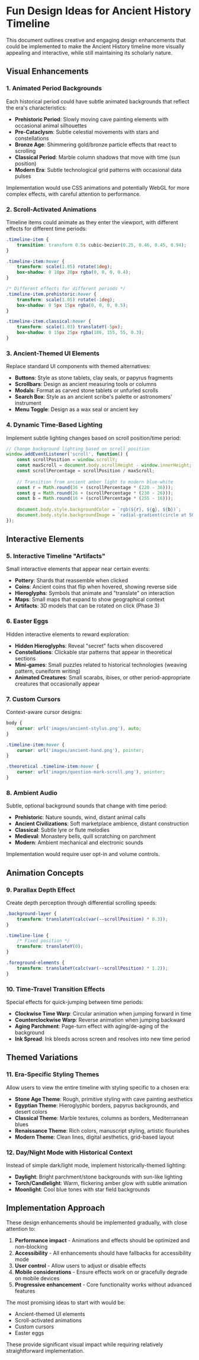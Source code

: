 # Fun Design Ideas for Ancient History Timeline

This document outlines creative and engaging design enhancements that could be implemented to make the Ancient History timeline more visually appealing and interactive, while still maintaining its scholarly nature.

## Visual Enhancements

### 1. Animated Period Backgrounds

Each historical period could have subtle animated backgrounds that reflect the era's characteristics:

- **Prehistoric Period**: Slowly moving cave painting elements with occasional animal silhouettes
- **Pre-Cataclysm**: Subtle celestial movements with stars and constellations
- **Bronze Age**: Shimmering gold/bronze particle effects that react to scrolling
- **Classical Period**: Marble column shadows that move with time (sun position)
- **Modern Era**: Subtle technological grid patterns with occasional data pulses

Implementation would use CSS animations and potentially WebGL for more complex effects, with careful attention to performance.

### 2. Scroll-Activated Animations

Timeline items could animate as they enter the viewport, with different effects for different time periods:

```css
.timeline-item {
    transition: transform 0.5s cubic-bezier(0.25, 0.46, 0.45, 0.94);
}

.timeline-item:hover {
    transform: scale(1.05) rotate(1deg);
    box-shadow: 0 10px 20px rgba(0, 0, 0, 0.4);
}

/* Different effects for different periods */
.timeline-item.prehistoric:hover {
    transform: scale(1.05) rotate(-1deg);
    box-shadow: 0 5px 15px rgba(0, 0, 0, 0.5);
}

.timeline-item.classical:hover {
    transform: scale(1.03) translateY(-5px);
    box-shadow: 0 15px 25px rgba(186, 155, 55, 0.3);
}
```

### 3. Ancient-Themed UI Elements

Replace standard UI components with themed alternatives:

- **Buttons**: Style as stone tablets, clay seals, or papyrus fragments
- **Scrollbars**: Design as ancient measuring tools or columns
- **Modals**: Format as carved stone tablets or unfurled scrolls
- **Search Box**: Style as an ancient scribe's palette or astronomers' instrument
- **Menu Toggle**: Design as a wax seal or ancient key

### 4. Dynamic Time-Based Lighting

Implement subtle lighting changes based on scroll position/time period:

```javascript
// Change background lighting based on scroll position
window.addEventListener('scroll', function() {
    const scrollPosition = window.scrollY;
    const maxScroll = document.body.scrollHeight - window.innerHeight;
    const scrollPercentage = scrollPosition / maxScroll;
    
    // Transition from ancient amber light to modern blue-white
    const r = Math.round(36 + (scrollPercentage * (220 - 36)));
    const g = Math.round(26 + (scrollPercentage * (230 - 26)));
    const b = Math.round(16 + (scrollPercentage * (255 - 16)));
    
    document.body.style.backgroundColor = `rgb(${r}, ${g}, ${b})`;
    document.body.style.backgroundImage = `radial-gradient(circle at 50% 50%, rgb(${r}, ${g}, ${b}), rgb(${r-20}, ${g-20}, ${b-20}))`;
});
```

## Interactive Elements

### 5. Interactive Timeline "Artifacts"

Small interactive elements that appear near certain events:

- **Pottery**: Shards that reassemble when clicked
- **Coins**: Ancient coins that flip when hovered, showing reverse side
- **Hieroglyphs**: Symbols that animate and "translate" on interaction
- **Maps**: Small maps that expand to show geographical context
- **Artifacts**: 3D models that can be rotated on click (Phase 3)

### 6. Easter Eggs

Hidden interactive elements to reward exploration:

- **Hidden Hieroglyphs**: Reveal "secret" facts when discovered
- **Constellations**: Clickable star patterns that appear in theoretical sections
- **Mini-games**: Small puzzles related to historical technologies (weaving pattern, cuneiform writing)
- **Animated Creatures**: Small scarabs, ibises, or other period-appropriate creatures that occasionally appear

### 7. Custom Cursors

Context-aware cursor designs:

```css
body {
    cursor: url('images/ancient-stylus.png'), auto;
}

.timeline-item:hover {
    cursor: url('images/ancient-hand.png'), pointer;
}

.theoretical .timeline-item:hover {
    cursor: url('images/question-mark-scroll.png'), pointer;
}
```

### 8. Ambient Audio

Subtle, optional background sounds that change with time period:

- **Prehistoric**: Nature sounds, wind, distant animal calls
- **Ancient Civilizations**: Soft marketplace ambience, distant construction
- **Classical**: Subtle lyre or flute melodies
- **Medieval**: Monastery bells, quill scratching on parchment
- **Modern**: Ambient mechanical and electronic sounds

Implementation would require user opt-in and volume controls.

## Animation Concepts

### 9. Parallax Depth Effect

Create depth perception through differential scrolling speeds:

```css
.background-layer {
    transform: translateY(calc(var(--scrollPosition) * 0.3));
}

.timeline-line {
    /* Fixed position */
    transform: translateY(0);
}

.foreground-elements {
    transform: translateY(calc(var(--scrollPosition) * 1.2));
}
```

### 10. Time-Travel Transition Effects

Special effects for quick-jumping between time periods:

- **Clockwise Time Warp**: Circular animation when jumping forward in time
- **Counterclockwise Warp**: Reverse animation when jumping backward
- **Aging Parchment**: Page-turn effect with aging/de-aging of the background
- **Ink Spread**: Ink bleeds across screen and resolves into new time period

## Themed Variations

### 11. Era-Specific Styling Themes

Allow users to view the entire timeline with styling specific to a chosen era:

- **Stone Age Theme**: Rough, primitive styling with cave painting aesthetics
- **Egyptian Theme**: Hieroglyphic borders, papyrus backgrounds, and desert colors
- **Classical Theme**: Marble textures, columns as borders, Mediterranean blues
- **Renaissance Theme**: Rich colors, manuscript styling, artistic flourishes
- **Modern Theme**: Clean lines, digital aesthetics, grid-based layout

### 12. Day/Night Mode with Historical Context

Instead of simple dark/light mode, implement historically-themed lighting:

- **Daylight**: Bright parchment/stone backgrounds with sun-like lighting
- **Torch/Candlelight**: Warm, flickering amber glow with subtle animation
- **Moonlight**: Cool blue tones with star field backgrounds

## Implementation Approach

These design enhancements should be implemented gradually, with close attention to:

1. **Performance impact** - Animations and effects should be optimized and non-blocking
2. **Accessibility** - All enhancements should have fallbacks for accessibility mode
3. **User control** - Allow users to adjust or disable effects
4. **Mobile considerations** - Ensure effects work on or gracefully degrade on mobile devices
5. **Progressive enhancement** - Core functionality works without advanced features

The most promising ideas to start with would be:
- Ancient-themed UI elements
- Scroll-activated animations
- Custom cursors
- Easter eggs

These provide significant visual impact while requiring relatively straightforward implementation.
